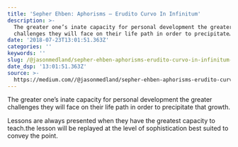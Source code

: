 ```yaml
---
title: 'Sepher Ehben: Aphorisms — Erudito Curvo In Infinitum'
description: >-
  The greater one’s inate capacity for personal development the greater
  challenges they will face on their life path in order to precipitate…
date: '2018-07-23T13:01:51.363Z'
categories: ''
keywords: ''
slug: /@jasonmedland/sepher-ehben-aphorisms-erudito-curvo-in-infinitum-d761319be232
date_dsp: '13:01:51.363Z'
source: >-
  https://medium.com//@jasonmedland/sepher-ehben-aphorisms-erudito-curvo-in-infinitum-d761319be232
---
```


The greater one’s inate capacity for personal development the greater challenges they will face on their life path in order to precipitate that growth.

Lessons are always presented when they have the greatest capacity to teach.the lesson will be replayed at the level of sophistication best suited to convey the point.
